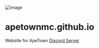 ![image](https://apetownmc.github.io/media/logo.png)

# apetownmc.github.io

Website for ApeTown 
<a href="https://discord.gg/zPGSp3Tmxm" target="_blank">Discord Server</a>
